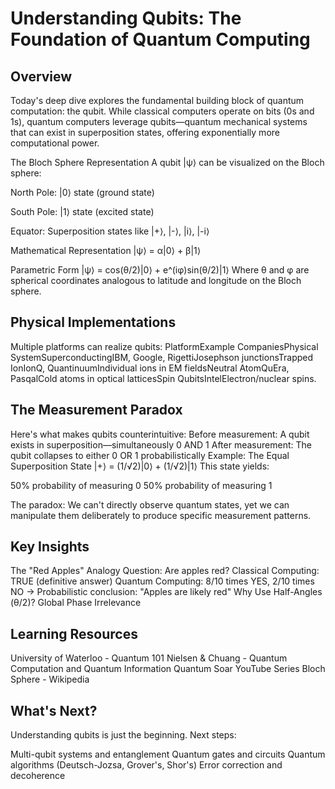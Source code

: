 # Understanding Qubits: The Foundation of Quantum Computing

## Overview
Today's deep dive explores the fundamental building block of quantum computation: the qubit. While classical computers operate on bits (0s and 1s), 
quantum computers leverage qubits—quantum mechanical systems that can exist in superposition states, offering exponentially more computational power.

The Bloch Sphere Representation
A qubit |ψ⟩ can be visualized on the Bloch sphere:

North Pole: |0⟩ state (ground state)

South Pole: |1⟩ state (excited state)

Equator: Superposition states like |+⟩, |-⟩, |i⟩, |-i⟩

Mathematical Representation
|ψ⟩ = α|0⟩ + β|1⟩

Parametric Form
|ψ⟩ = cos(θ/2)|0⟩ + e^(iφ)sin(θ/2)|1⟩
Where θ and φ are spherical coordinates analogous to latitude and longitude on the Bloch sphere.

## Physical Implementations
Multiple platforms can realize qubits:
PlatformExample CompaniesPhysical SystemSuperconductingIBM, Google, RigettiJosephson junctionsTrapped IonIonQ, 
QuantinuumIndividual ions in EM fieldsNeutral AtomQuEra, PasqalCold atoms in optical latticesSpin QubitsIntelElectron/nuclear spins.

## The Measurement Paradox
Here's what makes qubits counterintuitive:
Before measurement: A qubit exists in superposition—simultaneously 0 AND 1
After measurement: The qubit collapses to either 0 OR 1 probabilistically
Example: The Equal Superposition State
|+⟩ = (1/√2)|0⟩ + (1/√2)|1⟩
This state yields:

50% probability of measuring 0
50% probability of measuring 1

The paradox: We can't directly observe quantum states, yet we can manipulate them deliberately to produce specific measurement patterns.

## Key Insights

The "Red Apples" Analogy
Question: Are apples red?
Classical Computing: TRUE (definitive answer)
Quantum Computing: 8/10 times YES, 2/10 times NO → Probabilistic conclusion: "Apples are likely red"
Why Use Half-Angles (θ/2)?
Global Phase Irrelevance

## Learning Resources

University of Waterloo - Quantum 101
Nielsen & Chuang - Quantum Computation and Quantum Information
Quantum Soar YouTube Series
Bloch Sphere - Wikipedia

## What's Next?
Understanding qubits is just the beginning. Next steps:

Multi-qubit systems and entanglement
Quantum gates and circuits
Quantum algorithms (Deutsch-Jozsa, Grover's, Shor's)
Error correction and decoherence
